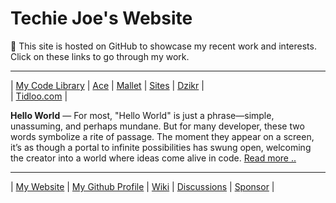 <h1 id="_hero-title">Techie Joe's Website</h1>

👔 This site is hosted on GitHub to showcase my recent work and interests. Click on these links to go through my work.  

---

| [My Code Library][library] | [Ace][ace] | [Mallet][mallet] | [Sites][sites] | [Dzikr][dzikr] |  
| [Tidloo.com][tidloo] |

[library]: //techie-joe.github.io/library/ "Techie Joe's Library"
[ace]: //techie-joe.github.io/ace/ "Web Application Template"
[mallet]:  //techie-joe.github.io/mallet/ "Techie Joe's Mallet"
[sites]:   //techie-joe.github.io/sites/ "Techie Joe's Sites"
[dzikr]:   //github.com/techie-joe/dzikr/ "Techie Joe's Dzikr Wordpress Plugin"
[tidloo]: //tidloo.com "Visit Tidloo.com"

**Hello World** — For most, "Hello World" is just a phrase—simple, unassuming, and perhaps mundane. But for many developer, these two words symbolize a rite of passage. The moment they appear on a screen, it’s as though a portal to infinite possibilities has swung open, welcoming the creator into a world where ideas come alive in code. [Read more ..](hello-world)

---

| [My Website][website] | [My Github Profile][profile] | [Wiki][wiki] | [Discussions][discussions] | [Sponsor][sponsor] |

[website]: //techie-joe.github.io "Techie Joe's Website"
[profile]: //github.com/techie-joe "Techie Joe's GitHub Profile"
[wiki]:    //github.com/techie-joe/techie-joe/wiki "Techie Joe's Wiki"
[discussions]: //github.com/techie-joe/techie-joe/discussions "💬 Techie Joe's Discussions"
[gists]:   //gist.github.com/techie-joe "Techie Joe's Gists"
[sponsor]: //github.com/sponsors/techie-joe "☕️ Buy me a coffee .."
